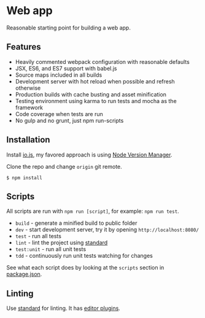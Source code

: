 # Web app

Reasonable starting point for building a web app.

## Features

* Heavily commented webpack configuration with reasonable defaults
* JSX, ES6, and ES7 support with babel.js
* Source maps included in all builds
* Development server with hot reload when possible and refresh otherwise
* Production builds with cache busting and asset minification
* Testing environment using karma to run tests and mocha as the framework
* Code coverage when tests are run
* No gulp and no grunt, just npm run-scripts

## Installation

Install [io.js](https://iojs.org/), my favored approach is using [Node Version Manager](https://github.com/creationix/nvm).

Clone the repo and change `origin` git remote.

```shell
$ npm install
```

## Scripts

All scripts are run with `npm run [script]`, for example: `npm run test`.

* `build` - generate a minified build to public folder
* `dev` - start development server, try it by opening `http://localhost:8080/`
* `test` - run all tests
* `lint` - lint the project using [standard](https://github.com/feross/standard)
* `test:unit` - run all unit tests
* `tdd` - continuously run unit tests watching for changes

See what each script does by looking at the `scripts` section in [package.json](./package.json).

## Linting

Use [standard](https://github.com/feross/standard) for linting. It has [editor plugins](https://github.com/feross/standard#editor-plugins).
